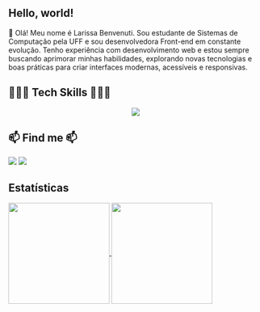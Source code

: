 ## Hello, world!
👋 Olá! Meu nome é Larissa Benvenuti. Sou estudante de Sistemas de Computação pela UFF e sou desenvolvedora Front-end em constante evolução. Tenho experiência com desenvolvimento web e estou sempre buscando aprimorar minhas habilidades, explorando novas tecnologias e boas práticas para criar interfaces modernas, acessíveis e responsivas.

## 👩🏻‍💻 Tech Skills 👩🏻‍💻
<div>
  <p align="center">
  <a href="https://skillicons.dev">
    <img src="https://skillicons.dev/icons?i=js,html,css,react,nextjs,ts,tailwind,styledcomponents,bootstrap,nodejs&theme=dark" />
  </a>
  </p>
</div>

## 📫 Find me 📫
<div>
<a href = "mailto:larissabenvenutia@gmail.com"><img loading="lazy" src="https://img.shields.io/badge/Gmail-D14836?style=for-the-badge&logo=gmail&logoColor=white" target="_blank"></a>
<a href="https://www.linkedin.com/in/larissabenvenuti" target="_blank"><img loading="lazy" src="https://img.shields.io/badge/-LinkedIn-%230077B5?style=for-the-badge&logo=linkedin&logoColor=white" target="_blank"></a>   
</div>


## Estatísticas

<a href="https://github.com/anuraghazra/github-readme-stats">
  <img height=200 align="center" src="https://github-readme-stats.vercel.app/api?username=larissabenvenuti&show_icons=true&theme=dracula" />
</a>
<a href="https://github.com/anuraghazra/convoychat">
  <img height=200 align="center" src="https://github-readme-stats.vercel.app/api/top-langs?username=larissabenvenuti&layout=compact&langs_count=8&card_width=320&show_icons=true&theme=dracula" />
</a>

